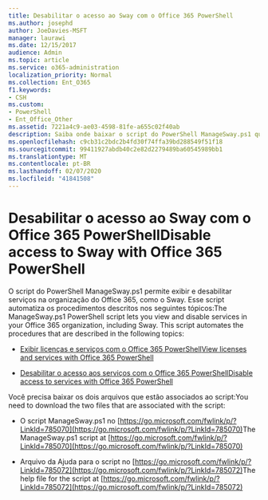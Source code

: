 ```yaml
---
title: Desabilitar o acesso ao Sway com o Office 365 PowerShell
ms.author: josephd
author: JoeDavies-MSFT
manager: laurawi
ms.date: 12/15/2017
audience: Admin
ms.topic: article
ms.service: o365-administration
localization_priority: Normal
ms.collection: Ent_O365
f1.keywords:
- CSH
ms.custom:
- PowerShell
- Ent_Office_Other
ms.assetid: 7221a4c9-ae03-4598-81fe-a655c02f40ab
description: Saiba onde baixar o script do PowerShell ManageSway.ps1 que permite desabilitar o acesso ao Sway na sua organização do Office 365.
ms.openlocfilehash: c9cb31c2bdc2b4fd30f74ffa39bd288549f51f18
ms.sourcegitcommit: 99411927abdb40c2e82d2279489ba60545989bb1
ms.translationtype: MT
ms.contentlocale: pt-BR
ms.lasthandoff: 02/07/2020
ms.locfileid: "41841508"
---
```

# <a name="disable-access-to-sway-with-office-365-powershell"></a><span data-ttu-id="7e3ef-103">Desabilitar o acesso ao Sway com o Office 365 PowerShell</span><span class="sxs-lookup"><span data-stu-id="7e3ef-103">Disable access to Sway with Office 365 PowerShell</span></span>

<span data-ttu-id="7e3ef-p101">O script do PowerShell ManageSway.ps1 permite exibir e desabilitar serviços na organização do Office 365, como o Sway. Esse script automatiza os procedimentos descritos nos seguintes tópicos:</span><span class="sxs-lookup"><span data-stu-id="7e3ef-p101">The ManageSway.ps1 PowerShell script lets you view and disable services in your Office 365 organization, including Sway. This script automates the procedures that are described in the following topics:</span></span>
  
- [<span data-ttu-id="7e3ef-106">Exibir licenças e serviços com o Office 365 PowerShell</span><span class="sxs-lookup"><span data-stu-id="7e3ef-106">View licenses and services with Office 365 PowerShell</span></span>](view-licenses-and-services-with-office-365-powershell.md)
    
- [<span data-ttu-id="7e3ef-107">Desabilitar o acesso aos serviços com o Office 365 PowerShell</span><span class="sxs-lookup"><span data-stu-id="7e3ef-107">Disable access to services with Office 365 PowerShell</span></span>](disable-access-to-services-with-office-365-powershell.md)
    
<span data-ttu-id="7e3ef-108">Você precisa baixar os dois arquivos que estão associados ao script:</span><span class="sxs-lookup"><span data-stu-id="7e3ef-108">You need to download the two files that are associated with the script:</span></span>
  
- <span data-ttu-id="7e3ef-109">O script ManageSway.ps1 no [https://go.microsoft.com/fwlink/p/?LinkId=785070](https://go.microsoft.com/fwlink/p/?LinkId=785070)</span><span class="sxs-lookup"><span data-stu-id="7e3ef-109">The ManageSway.ps1 script at [https://go.microsoft.com/fwlink/p/?LinkId=785070](https://go.microsoft.com/fwlink/p/?LinkId=785070)</span></span>
    
- <span data-ttu-id="7e3ef-110">Arquivo da Ajuda para o script no [https://go.microsoft.com/fwlink/p/?LinkId=785072](https://go.microsoft.com/fwlink/p/?LinkId=785072)</span><span class="sxs-lookup"><span data-stu-id="7e3ef-110">The help file for the script at [https://go.microsoft.com/fwlink/p/?LinkId=785072](https://go.microsoft.com/fwlink/p/?LinkId=785072)</span></span>
    

